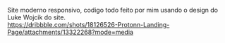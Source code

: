 Site moderno responsivo, codigo todo feito por mim usando o design do Luke Wojcik do site. <br>
https://dribbble.com/shots/18126526-Protonn-Landing-Page/attachments/13322268?mode=media
